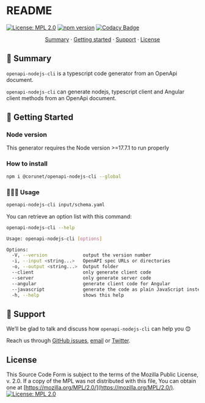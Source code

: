 # README

[![License: MPL 2.0](https://img.shields.io/badge/License-MPL%202.0-brightgreen.svg)](https://github.com/corunet/openapi-nodejs-cli/blob/main/LICENSE)
[![npm version](https://badge.fury.io/js/@corunet%2Fopenapi-nodejs-cli.svg)](https://www.npmjs.com/package/@corunet%2Fopenapi-nodejs-cli)
[![Codacy Badge](https://app.codacy.com/project/badge/Grade/13bcbcc9cd144302be8c94999566774f)](https://www.codacy.com/gh/corunet/openapi-nodejs-cli/dashboard?utm_source=github.com&amp;utm_medium=referral&amp;utm_content=corunet/openapi-nodejs-cli&amp;utm_campaign=Badge_Grade)

<p align="center">
<a href="#-summary">Summary</a> ·
<a href="#-getting-started">Getting started</a> ·
<a href="#-support">Support</a> ·
<a href="#license">License</a>
</p>

## 📜 Summary

`openapi-nodejs-cli` is a typescript code generator from an OpenApi document.

`openapi-nodejs-cli` can generate nodejs, typescript client and Angular client methods from an OpenApi document.

## 🚀 Getting Started

### Node version

This generator requires the Node version >=17.7.1 to run properly

### How to install

```bash
npm i @corunet/openapi-nodejs-cli --global
```

### 🧑🏻‍💻 Usage

```bash
openapi-nodejs-cli input/schema.yaml
```

You can retrieve an option list with this command:

```bash
openapi-nodejs-cli --help
```

```bash
Usage: openapi-nodejs-cli [options]

Options:
  -V, --version             output the version number
  -i, --input <string...>   OpenAPI spec URLs or directories
  -o, --output <string...>  Output folder
  --client                  only generate client code
  --server                  only generate server code
  --angular                 generate client code for Angular
  --javascript              generate the code as plain JavaScript instead of TypeScript
  -h, --help                shows this help
```

## 🧰 Support

We’ll be glad to talk and discuss how `openapi-nodejs-cli` can help you 😊

Reach us through [GitHub issues](https://github.com/corunet/openapi-nodejs-cli/issues), [email](mailto:info@corunet.com) or [Twitter](https://twitter.com/corunet).

## License

This Source Code Form is subject to the terms of the Mozilla Public License, v. 2.0. If a copy of the MPL was not distributed with this file, You can obtain one at [https://mozilla.org/MPL/2.0/](https://mozilla.org/MPL/2.0/).
[![License: MPL 2.0](https://img.shields.io/badge/License-MPL%202.0-brightgreen.svg)](https://github.com/corunet/openapi-nodejs-cli/blob/main/LICENSE)
